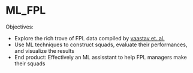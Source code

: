 # ML_FPL

Objectives:
* Explore the rich trove of FPL data compiled by <a href="https://github.com/vaastav/Fantasy-Premier-League">vaastav et. al. </a>
* Use ML techniques to construct squads, evaluate their performances, and visualize the results
* End product: Effectively an ML assisstant to help FPL managers make their squads